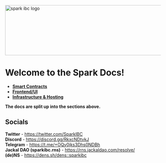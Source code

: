 <img src="https://sparkibc.zone/images/sparkibc_title_light.png" alt="spark ibc logo" width=534 height=162 >

# Welcome to the Spark Docs!

- **[Smart Contracts](https://github.com/SparkIBC/spark-docs/tree/main/spark-contracts)**
- **[Frontend/UI](https://github.com/SparkIBC/spark-docs/tree/main/ui)**
- **[Infrastructure & Hosting](https://github.com/SparkIBC/spark-docs/tree/main/infrastructure)**

**The docs are split up into the sections above.**

## Socials
**Twitter** - https://twitter.com/SparkIBC <br>
**Discord** - https://discord.gg/RkxcNDtvkJ <br>
**Telegram** - https://t.me/+OQy0jks3Dhs0NDBh <br>
**Jackal DAO (sparkibc.rns)** - https://rns.jackaldao.com/resolve/ <br>
**(de)NS** - https://dens.sh/dens::sparkibc <br>
